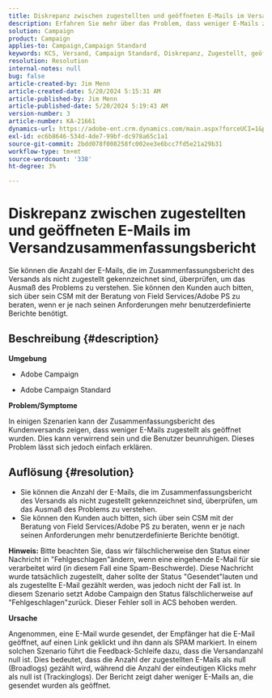 ```yaml
---
title: Diskrepanz zwischen zugestellten und geöffneten E-Mails im Versandzusammenfassungsbericht
description: Erfahren Sie mehr über das Problem, dass weniger E-Mails zugestellt wurden als geöffnet im Zusammenfassungsbericht des Kundenversands.
solution: Campaign
product: Campaign
applies-to: Campaign,Campaign Standard
keywords: KCS, Versand, Campaign Standard, Diskrepanz, Zugestellt, geöffnete E-Mails, Versandzusammenfassungsbericht, FAQ
resolution: Resolution
internal-notes: null
bug: false
article-created-by: Jim Menn
article-created-date: 5/20/2024 5:15:31 AM
article-published-by: Jim Menn
article-published-date: 5/20/2024 5:19:43 AM
version-number: 3
article-number: KA-21661
dynamics-url: https://adobe-ent.crm.dynamics.com/main.aspx?forceUCI=1&pagetype=entityrecord&etn=knowledgearticle&id=a68f5df4-6716-ef11-9f8a-6045bd006268
exl-id: ec6b8646-534d-4de7-99bf-dc978a65c1a1
source-git-commit: 2bdd078f008258fc002ee3e6bcc7fd5e21a29b31
workflow-type: tm+mt
source-wordcount: '338'
ht-degree: 3%

---
```


# Diskrepanz zwischen zugestellten und geöffneten E-Mails im Versandzusammenfassungsbericht


Sie können die Anzahl der E-Mails, die im Zusammenfassungsbericht des Versands als nicht zugestellt gekennzeichnet sind, überprüfen, um das Ausmaß des Problems zu verstehen. Sie können den Kunden auch bitten, sich über sein CSM mit der Beratung von Field Services/Adobe PS zu beraten, wenn er je nach seinen Anforderungen mehr benutzerdefinierte Berichte benötigt.

## Beschreibung {#description}


<b>Umgebung</b>

- Adobe Campaign

- Adobe Campaign Standard

<b>Problem/Symptome</b>

In einigen Szenarien kann der Zusammenfassungsbericht des Kundenversands zeigen, dass weniger E-Mails zugestellt als geöffnet wurden. Dies kann verwirrend sein und die Benutzer beunruhigen. Dieses Problem lässt sich jedoch einfach erklären.


## Auflösung {#resolution}


- Sie können die Anzahl der E-Mails, die im Zusammenfassungsbericht des Versands als nicht zugestellt gekennzeichnet sind, überprüfen, um das Ausmaß des Problems zu verstehen.
- Sie können den Kunden auch bitten, sich über sein CSM mit der Beratung von Field Services/Adobe PS zu beraten, wenn er je nach seinen Anforderungen mehr benutzerdefinierte Berichte benötigt.


<b>Hinweis:</b> Bitte beachten Sie, dass wir fälschlicherweise den Status einer Nachricht in &quot;Fehlgeschlagen&quot;ändern, wenn eine eingehende E-Mail für sie verarbeitet wird (in diesem Fall eine Spam-Beschwerde). Diese Nachricht wurde tatsächlich zugestellt, daher sollte der Status &quot;Gesendet&quot;lauten und als zugestellte E-Mail gezählt werden, was jedoch nicht der Fall ist. In diesem Szenario setzt Adobe Campaign den Status fälschlicherweise auf &quot;Fehlgeschlagen&quot;zurück. Dieser Fehler soll in ACS behoben werden.

<b>Ursache</b>

Angenommen, eine E-Mail wurde gesendet, der Empfänger hat die E-Mail geöffnet, auf einen Link geklickt und ihn dann als SPAM markiert. In einem solchen Szenario führt die Feedback-Schleife dazu, dass die Versandanzahl null ist. Dies bedeutet, dass die Anzahl der zugestellten E-Mails als null (Broadlogs) gezählt wird, während die Anzahl der eindeutigen Klicks mehr als null ist (Trackinglogs). Der Bericht zeigt daher weniger E-Mails an, die gesendet wurden als geöffnet.
